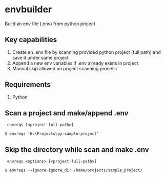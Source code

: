 # envbuilder
Build an env file (.env) from python project

## Key capabilities

1. Create an .env file by scanning provided python project (full path) and save it under same project
2. Append a new env variables if .env already exists in project
3. Manual skip allowed on project scanning process

## Requirements
1. Python

## Scan a project and make/append .env

` envreqs [<project-full-path>]`

```
$ envreqs 'E:\Projects\py-sample-project'
```

## Skip the directory while scan and make .env

` envreqs <options> [<project-full-path>]`

```
$ envreqs --ignore ignore_dir /home/projects/sample_project/
```